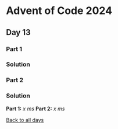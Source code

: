 # Advent of Code 2024
## Day 13
### Part 1

### Solution

### Part 2

### Solution


**Part 1:** *x ms*
**Part 2:** *x ms*  

[Back to all days](/2024)